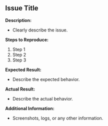 ## Issue Title  
**Description:**  
- Clearly describe the issue.  

**Steps to Reproduce:**  
1. Step 1  
2. Step 2  
3. Step 3  

**Expected Result:**  
- Describe the expected behavior.  

**Actual Result:**  
- Describe the actual behavior.  

**Additional Information:**  
- Screenshots, logs, or any other information.
